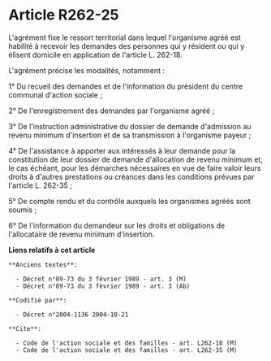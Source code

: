 # Article R262-25

L'agrément fixe le ressort territorial dans lequel l'organisme agréé est habilité à recevoir les demandes des personnes qui y
résident ou qui y élisent domicile en application de l'article L. 262-18.

L'agrément précise les modalités, notamment :

1° Du recueil des demandes et de l'information du président du centre communal d'action sociale ;

2° De l'enregistrement des demandes par l'organisme agréé ;

3° De l'instruction administrative du dossier de demande d'admission au revenu minimum d'insertion et de sa transmission à
l'organisme payeur ;

4° De l'assistance à apporter aux intéressés à leur demande pour la constitution de leur dossier de demande d'allocation de
revenu minimum et, le cas échéant, pour les démarches nécessaires en vue de faire valoir leurs droits à d'autres prestations
ou créances dans les conditions prévues par l'article L. 262-35 ;

5° De compte rendu et du contrôle auxquels les organismes agréés sont soumis ;

6° De l'information du demandeur sur les droits et obligations de l'allocataire de revenu minimum d'insertion.

**Liens relatifs à cet article**

	**Anciens textes**:

	  - Décret n°89-73 du 3 février 1989 - art. 3 (M)
	  - Décret n°89-73 du 3 février 1989 - art. 3 (Ab)

	**Codifié par**:

	  - Décret n°2004-1136 2004-10-21

	**Cite**:

	  - Code de l'action sociale et des familles - art. L262-18 (M)
	  - Code de l'action sociale et des familles - art. L262-35 (M)
